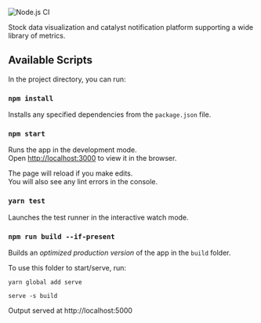 
![Node.js CI](https://github.com/siddharth-agarwal/siddharth-agarwal.github.io/workflows/Node.js%20CI/badge.svg)

Stock data visualization and catalyst notification platform supporting a wide library of metrics.

## Available Scripts

In the project directory, you can run:


### `npm install`
Installs any specified dependencies from the `package.json` file.

### `npm start`

Runs the app in the development mode.<br />
Open [http://localhost:3000](http://localhost:3000) to view it in the browser.

The page will reload if you make edits.<br />
You will also see any lint errors in the console.

### `yarn test`

Launches the test runner in the interactive watch mode.


### `npm run build --if-present`

Builds an _optimized production version_ of the app in the `build` folder.

To use this folder to start/serve, run:

`yarn global add serve`

`serve -s build`

Output served at http://localhost:5000
